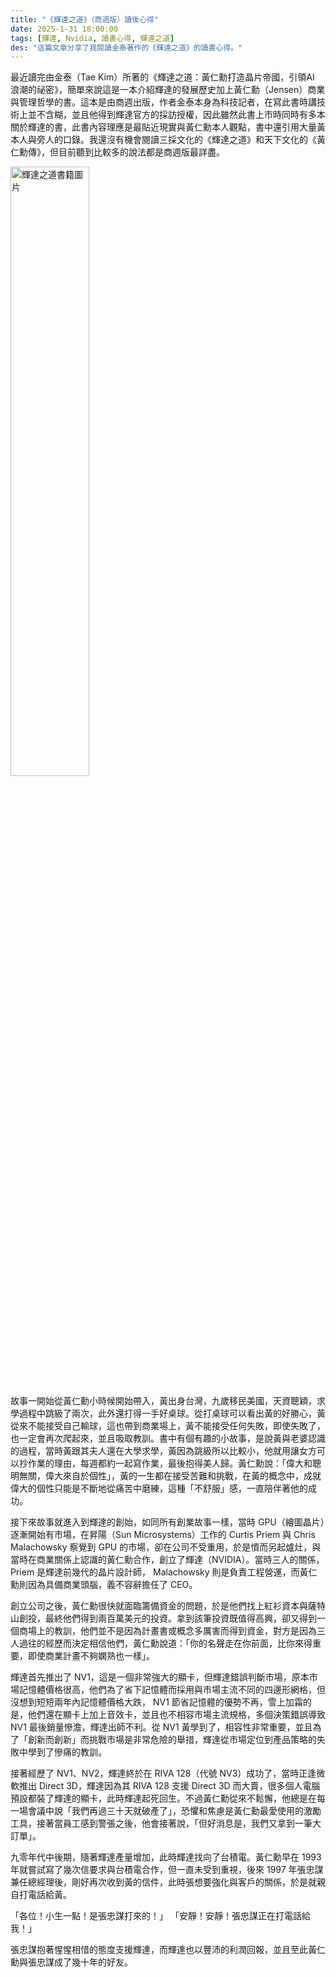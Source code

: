 ```yaml
---
title: "《輝達之道》（商週版）讀後心得"
date: 2025-1-31 18:00:00
tags: [輝達, Nvidia, 讀書心得, 輝達之道]
des: "這篇文章分享了我閱讀金泰著作的《輝達之道》的讀書心得。"
---
```


最近讀完由金泰（Tae Kim）所著的《輝達之道：黃仁勳打造晶片帝國，引領AI 浪潮的祕密》，簡單來說這是一本介紹輝達的發展歷史加上黃仁勳（Jensen）商業與管理哲學的書。這本是由商週出版，作者金泰本身為科技記者，在寫此書時講技術上並不含糊，並且他得到輝達官方的採訪授權，因此雖然此書上市時同時有多本關於輝達的書，此書內容理應是最貼近現實與黃仁勳本人觀點，書中還引用大量黃本人與旁人的口錄。我還沒有機會閱讀三採文化的《輝達之道》和天下文化的《黃仁勳傳》，但目前聽到比較多的說法都是商週版最詳盡。

<img src="https://github.com/user-attachments/assets/8ca19857-c173-4795-bab6-fb5cc6d9a1fd" alt="輝達之道書籍圖片" width=50%>

故事一開始從黃仁勳小時候開始帶入，黃出身台灣，九歲移民美國，天資聰穎，求學過程中跳級了兩次，此外還打得一手好桌球。從打桌球可以看出黃的好勝心，黃從來不能接受自己輸球，這也帶到商業場上，黃不能接受任何失敗，即使失敗了，也一定會再次爬起來，並且吸取教訓。書中有個有趣的小故事，是說黃與老婆認識的過程，當時黃跟其夫人還在大學求學，黃因為跳級所以比較小，他就用讓女方可以抄作業的理由，每週都約一起寫作業，最後抱得美人歸。黃仁勳說：「偉大和聰明無關，偉大來自於個性」，黃的一生都在接受苦難和挑戰，在黃的概念中，成就偉大的個性只能是不斷地從痛苦中磨練，這種「不舒服」感，一直陪伴著他的成功。

接下來故事就進入到輝達的創始，如同所有創業故事一樣，當時 GPU（繪圖晶片）逐漸開始有市場，在昇陽（Sun Microsystems）工作的 Curtis Priem 與 Chris Malachowsky 察覺到 GPU 的市場，卻在公司不受重用，於是憤而另起爐灶，與當時在商業關係上認識的黃仁勳合作，創立了輝達（NVIDIA）。當時三人的關係，Priem 是輝達前幾代的晶片設計師， Malachowsky 則是負責工程營運，而黃仁勳則因為具備商業頭腦，義不容辭擔任了 CEO。

創立公司之後，黃仁勳很快就面臨籌備資金的問題，於是他們找上紅衫資本與薩特山創投，最終他們得到兩百萬美元的投資。拿到該筆投資既值得高興，卻又得到一個商場上的教訓，他們並不是因為計畫書或概念多厲害而得到資金，對方是因為三人過往的經歷而決定相信他們，黃仁勳說道：「你的名聲走在你前面，比你來得重要，即使商業計畫不夠嫻熟也一樣」。

輝達首先推出了 NV1，這是一個非常強大的顯卡，但輝達錯誤判斷市場，原本市場記憶體價格很高，他們為了省下記憶體而採用與市場主流不同的四邊形網格，但沒想到短短兩年內記憶體價格大跌， NV1 節省記憶體的優勢不再，雪上加霜的是，他們還在顯卡上加上音效卡，並且也不相容市場主流規格，多個決策錯誤導致 NV1 最後銷量慘澹，輝達出師不利。從 NV1 黃學到了，相容性非常重要，並且為了「創新而創新」而挑戰市場是非常危險的舉措，輝達從市場定位到產品策略的失敗中學到了慘痛的教訓。

接著經歷了 NV1、NV2，輝達終於在 RIVA 128（代號 NV3）成功了，當時正逢微軟推出 Direct 3D，輝達因為其 RIVA 128 支援 Direct 3D 而大賣，很多個人電腦預設都裝了輝達的顯卡，此時輝達起死回生。不過黃仁勳從來不鬆懈，他總是在每一場會議中說「我們再過三十天就破產了」，恐懼和焦慮是黃仁勳最愛使用的激勵工具，接著當員工感到警張之後，他會接著說，「但好消息是，我們又拿到一筆大訂單」。

九零年代中後期，隨著輝達產量增加，此時輝達找向了台積電。黃仁勳早在 1993 年就嘗試寫了幾次信要求與台積電合作，但一直未受到重視，後來 1997 年張忠謀兼任總經理後，剛好再次收到黃的信件，此時張想要強化與客戶的關係，於是就親自打電話給黃。

「各位！小生一點！是張忠謀打來的！」
「安靜！安靜！張忠謀正在打電話給我！」

張忠謀抱著惺惺相惜的態度支援輝達，而輝達也以豐沛的利潤回報，並且至此黃仁勳與張忠謀成了幾十年的好友。